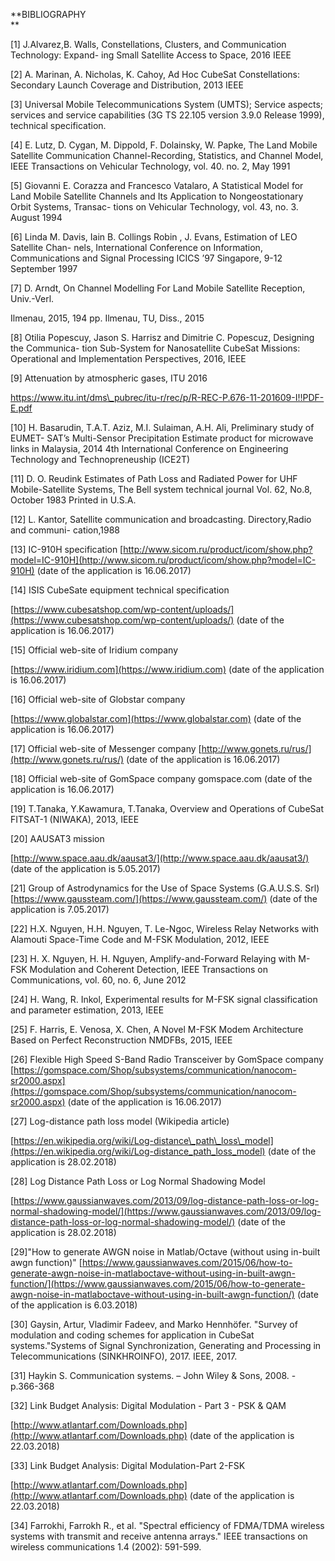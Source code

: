 **BIBLIOGRAPHY                      
**

\[1\]    J.Alvarez,B. Walls, Constellations, Clusters, and Communication Technology: Expand- ing Small Satellite Access to Space, 2016 IEEE

\[2\]    A. Marinan, A. Nicholas, K. Cahoy, Ad Hoc CubeSat Constellations: Secondary Launch Coverage and Distribution, 2013 IEEE

\[3\]    Universal Mobile Telecommunications System \(UMTS\); Service aspects; services and service capabilities \(3G TS 22.105 version 3.9.0 Release 1999\), technical specification.

\[4\]    E. Lutz, D. Cygan, M. Dippold, F. Dolainsky, W. Papke, The Land Mobile Satellite Communication Channel-Recording, Statistics, and Channel Model, IEEE Transactions on Vehicular Technology, vol. 40. no. 2, May 1991

\[5\]    Giovanni E. Corazza and Francesco Vatalaro, A Statistical Model for Land Mobile Satellite Channels and Its Application to Nongeostationary Orbit  Systems,  Transac- tions on Vehicular Technology, vol. 43, no. 3. August 1994

\[6\]    Linda M. Davis, Iain B. Collings Robin , J. Evans, Estimation of LEO Satellite Chan- nels, International Conference on Information, Communications and Signal Processing ICICS ’97 Singapore, 9-12 September 1997

\[7\]    D. Arndt, On Channel Modelling For Land Mobile Satellite Reception, Univ.-Verl.

Ilmenau, 2015, 194 pp. Ilmenau, TU, Diss., 2015

\[8\]    Otilia Popescuy, Jason S. Harrisz and Dimitrie C. Popescuz, Designing the Communica- tion Sub-System for Nanosatellite CubeSat Missions: Operational and Implementation Perspectives, 2016, IEEE

\[9\]    Attenuation by atmospheric gases, ITU 2016

https://www.itu.int/dms\_pubrec/itu-r/rec/p/R-REC-P.676-11-201609-I!!PDF-E.pdf

\[10\]    H. Basarudin, T.A.T. Aziz, M.I. Sulaiman, A.H. Ali, Preliminary study of EUMET- SAT’s Multi-Sensor Precipitation Estimate product for microwave links in Malaysia, 2014 4th International Conference on Engineering Technology and Technopreneuship \(ICE2T\)

\[11\]    D. O. Reudink Estimates of Path Loss and Radiated Power for UHF Mobile-Satellite Systems, The Bell system technical journal Vol.  62,  No.8,  October  1983  Printed  in U.S.A.

\[12\]    L. Kantor, Satellite communication and broadcasting. Directory,Radio and communi- cation,1988

\[13\]    IC-910H specification [http://www.sicom.ru/product/icom/show.php?model=IC-910H](http://www.sicom.ru/product/icom/show.php?model=IC-910H) \(date of the application is 16.06.2017\)

\[14\]    ISIS CubeSate equipment technical specification

[https://www.cubesatshop.com/wp-content/uploads/](https://www.cubesatshop.com/wp-content/uploads/)    \(date    of    the    application    is 16.06.2017\)

\[15\]    Official web-site of Iridium company

[https://www.iridium.com](https://www.iridium.com) \(date of the application is 16.06.2017\)

\[16\]    Official web-site of Globstar company

[https://www.globalstar.com](https://www.globalstar.com) \(date of the application is 16.06.2017\)

\[17\]    Official web-site  of  Messenger  company [http://www.gonets.ru/rus/](http://www.gonets.ru/rus/) \(date of the application is 16.06.2017\)

\[18\]    Official web-site  of  GomSpace  company gomspace.com \(date of the application is 16.06.2017\)

\[19\]    T.Tanaka, Y.Kawamura, T.Tanaka, Overview and Operations of CubeSat FITSAT-1 \(NIWAKA\), 2013, IEEE

\[20\]    AAUSAT3 mission

[http://www.space.aau.dk/aausat3/](http://www.space.aau.dk/aausat3/) \(date of the application is 5.05.2017\)

\[21\]    Group of Astrodynamics for the Use of Space Systems \(G.A.U.S.S. Srl\) [https://www.gaussteam.com/](https://www.gaussteam.com/) \(date of the application is 7.05.2017\)

\[22\]    H.X. Nguyen, H.H. Nguyen, T. Le-Ngoc, Wireless Relay Networks with Alamouti Space-Time Code and M-FSK Modulation, 2012, IEEE

\[23\]    H. X. Nguyen, H. H. Nguyen, Amplify-and-Forward Relaying with M-FSK Modulation and Coherent Detection, IEEE Transactions on Communications, vol. 60, no. 6, June 2012

\[24\]    H. Wang, R. Inkol, Experimental results for M-FSK signal classification and parameter estimation, 2013, IEEE

\[25\]    F. Harris, E. Venosa, X. Chen, A Novel M-FSK Modem Architecture Based on Perfect Reconstruction NMDFBs, 2015, IEEE

\[26\]    Flexible High Speed S-Band Radio Transceiver by GomSpace company [https://gomspace.com/Shop/subsystems/communication/nanocom-sr2000.aspx](https://gomspace.com/Shop/subsystems/communication/nanocom-sr2000.aspx)       \(date of the application is 16.06.2017\)

\[27\]    Log-distance path loss model \(Wikipedia article\)

[https://en.wikipedia.org/wiki/Log-distance\_path\_loss\_model](https://en.wikipedia.org/wiki/Log-distance_path_loss_model) \(date of the application is 28.02.2018\)

\[28\]    Log Distance Path Loss or Log Normal Shadowing Model

[https://www.gaussianwaves.com/2013/09/log-distance-path-loss-or-log-normal-shadowing-model/](https://www.gaussianwaves.com/2013/09/log-distance-path-loss-or-log-normal-shadowing-model/) \(date of the application is 28.02.2018\)

\[29\]"How to generate AWGN noise in Matlab/Octave \(without using in-built awgn function\)" [https://www.gaussianwaves.com/2015/06/how-to-generate-awgn-noise-in-matlaboctave-without-using-in-built-awgn-function/](https://www.gaussianwaves.com/2015/06/how-to-generate-awgn-noise-in-matlaboctave-without-using-in-built-awgn-function/) \(date of the application is 6.03.2018\)

\[30\] Gaysin, Artur, Vladimir Fadeev, and Marko Hennhöfer. "Survey of modulation and coding schemes for application in CubeSat systems."Systems of Signal Synchronization, Generating and Processing in Telecommunications \(SINKHROINFO\), 2017. IEEE, 2017.

\[31\] Haykin S. Communication systems. – John Wiley & Sons, 2008. - p.366-368

\[32\] Link Budget Analysis: Digital Modulation - Part 3 - PSK &  QAM

[http://www.atlantarf.com/Downloads.php](http://www.atlantarf.com/Downloads.php) \(date of the application is 22.03.2018\)

\[33\] Link Budget Analysis: Digital Modulation-Part 2-FSK

[http://www.atlantarf.com/Downloads.php](http://www.atlantarf.com/Downloads.php) \(date of the application is 22.03.2018\)

\[34\] Farrokhi, Farrokh R., et al. "Spectral efficiency of FDMA/TDMA wireless systems with transmit and receive antenna arrays." IEEE transactions on wireless communications 1.4 \(2002\): 591-599.

